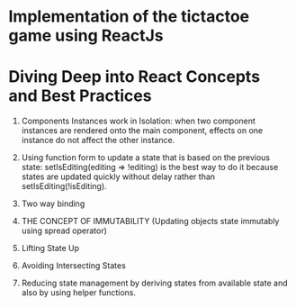 # Implementation of the tictactoe game using ReactJs

# Diving Deep into React Concepts and Best Practices
1. Components Instances work in Isolation: when two component instances are rendered onto the main component, effects on one instance do not affect the other instance.

2. Using function form to update a state that is based on the previous state: setIsEditing(editing => !editing) is the best way to do it because states are updated quickly without delay rather than setIsEditing(!isEditing).

3. Two way binding
   
4. THE CONCEPT OF IMMUTABILITY (Updating objects state immutably using spread operator)

6. Lifting State Up

7. Avoiding Intersecting States

8. Reducing state management by deriving states from available state and also by using helper functions.
